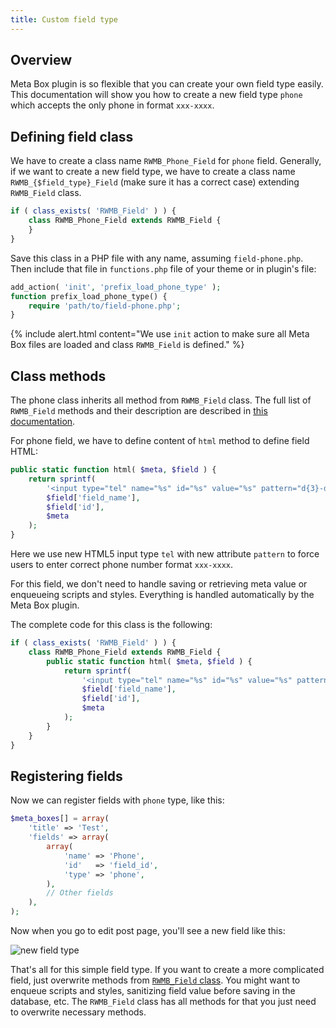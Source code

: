 ```yaml
---
title: Custom field type
---
```


## Overview

Meta Box plugin is so flexible that you can create your own field type easily. This documentation will show you how to create a new field type `phone` which accepts the only phone in format `xxx-xxxx`.

## Defining field class

We have to create a class name `RWMB_Phone_Field` for `phone` field. Generally, if we want to create a new field type, we have to create a class name `RWMB_{$field_type}_Field` (make sure it has a correct case) extending `RWMB_Field` class.

```php
if ( class_exists( 'RWMB_Field' ) ) {
    class RWMB_Phone_Field extends RWMB_Field {
    }
}
```

Save this class in a PHP file with any name, assuming `field-phone.php`. Then include that file in `functions.php` file of your theme or in plugin's file:

```php
add_action( 'init', 'prefix_load_phone_type' );
function prefix_load_phone_type() {
    require 'path/to/field-phone.php';
}
```

{% include alert.html content="We use `init` action to make sure all Meta Box files are loaded and class `RWMB_Field` is defined." %}

## Class methods

The phone class inherits all method from `RWMB_Field` class. The full list of `RWMB_Field` methods and their description are described in [this documentation](/rwmb_field-class/).

For phone field, we have to define content of `html` method to define field HTML:

```php
public static function html( $meta, $field ) {
    return sprintf(
        '<input type="tel" name="%s" id="%s" value="%s" pattern="d{3}-d{4}">',
        $field['field_name'],
        $field['id'],
        $meta
    );
}
```

Here we use new HTML5 input type `tel` with new attribute `pattern` to force users to enter correct phone number format `xxx-xxxx`.

For this field, we don't need to handle saving or retrieving meta value or enqueueing scripts and styles. Everything is handled automatically by the Meta Box plugin.

The complete code for this class is the following:

```php
if ( class_exists( 'RWMB_Field' ) ) {
    class RWMB_Phone_Field extends RWMB_Field {
        public static function html( $meta, $field ) {
            return sprintf(
                '<input type="tel" name="%s" id="%s" value="%s" pattern="d{3}-d{4}">',
                $field['field_name'],
                $field['id'],
                $meta
            );
        }
    }
}
```

## Registering fields

Now we can register fields with `phone` type, like this:

```php
$meta_boxes[] = array(
    'title' => 'Test',
    'fields' => array(
        array(
            'name' => 'Phone',
            'id'   => 'field_id',
            'type' => 'phone',
        ),
        // Other fields
    ),
);
```

Now when you go to edit post page, you'll see a new field like this:

![new field type](https://i.imgur.com/lK8DRW7.png)

That's all for this simple field type. If you want to create a more complicated field, just overwrite methods from [`RWMB_Field` class](/rwmb-field-class/). You might want to enqueue scripts and styles, sanitizing field value before saving in the database, etc. The `RWMB_Field` class has all methods for that you just need to overwrite necessary methods.